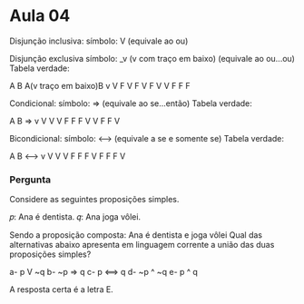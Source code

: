 # Aula 04

Disjunção inclusiva:
símbolo: V (equivale ao ou)

Disjunção exclusiva
símbolo: _v (v com traço em baixo) (equivale ao ou...ou)
Tabela verdade:

A   B   A(v traço em baixo)B
v   V     F
V   F     V
F   V     V
F   F     F

Condicional:
símbolo: => (equivale ao se...então)
Tabela verdade:

A   B    =>
v   V     V
V   F     F
F   V     V
F   F     V

Bicondicional:
símbolo: <--> (equivale a se e somente se)
Tabela verdade:

A   B    <-->
v   V     V
V   F     F
F   V     F
F   F     V


### Pergunta

Considere as seguintes proposições simples. 

𝑝: Ana é dentista. 
𝑞: Ana joga vôlei. 

Sendo a proposição composta: Ana é dentista e joga vôlei 
Qual das alternativas abaixo apresenta em linguagem corrente a união das duas proposições simples?

a- p V ~q
b- ~p => q
c- p <==> q
d- ~p ^ ~q
e- p ^ q

A resposta certa é a letra E.



